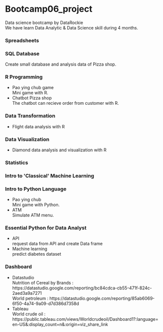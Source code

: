 # Bootcamp06_project
Data science bootcamp by DataRockie <br>
We have learn Data Analytic & Data Science skill during 4 months.


<h3> Spreadsheets </h3>

<h3> SQL Database </h3>
    Create small database and analysis data of Pizza shop.
    
<h3> R Programming </h3>
  <ul>
    <li>
      Pao ying chub game
    </li>
      Mini game with R. 
    <li>
      Chatbot Pizza shop
    </li>
      The chatbot can recieve order from customer with R.
  </ul>
  
<h3> Data Transformation </h3>
    <ul> 
        <li>
        Flight data analysis with R
        </li>
    </ul>

<h3> Data Visualization </h3>
    <ul>
        <li>
        Diamond data analysis and visualization with R
        </li>
    </ul>

<h3> Statistics </h3>
<h3> Intro to 'Classical' Machine Learning </h3>
<h3> Intro to Python Language </h3>
    <ul>
        <li>
        Pao ying chub
        </li>
        Mini game with Python.
        <li>
        ATM
        </li>
        Simulate ATM menu.
    </ul>
<h3> Essential Python for Data Analyst </h3>
    <ul>
        <li>
        API
        </li>
        request data from API and create Data frame
        <li>
        Machine learning
        </li>
        predict diabetes dataset
    </ul>
<h3> Dashboard </h3>
    <ul>
        <li>
        Datastudio
        </li>
        Nutrition of Cereal by Brands : https://datastudio.google.com/reporting/bc84cdca-cb55-471f-824c-2aed3a9a7271 <br>
        World petroleum : https://datastudio.google.com/reporting/85ab6069-6f50-4a74-9a09-d7d386d7358d
         <li>
        Tableau
        </li>
        World crude oil : https://public.tableau.com/views/Worldcrudeoil/Dashboard1?:language=en-US&:display_count=n&:origin=viz_share_link
    </ul>


